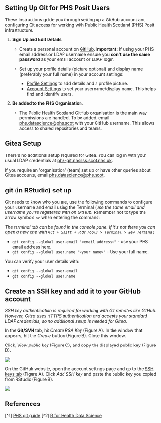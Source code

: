 ## Setting Up Git for PHS Posit Users

These instructions guide you through setting up a GitHub account and configuring Git access for working with Public Health Scotland (PHS) Posit infrastructure.

1. **Sign Up and Edit Details**
   * Create a personal account on [GitHub](http://github.com/signup). **Important:** If using your PHS email address or LDAP username ensure you **don't use the same password** as your email account or LDAP login.
   * Set up your profile details (picture optional) and display name (preferably your full name) in your account settings:

        * [Profile Settings](https://github.com/settings/profile) to add details and a profile picture.
        * [Account Settings](https://github.com/settings/admin) to set your username/display name. This helps find and identify users.

4. **Be added to the PHS Organisation**.

    * The [Public Health Scotland GitHub organisation](https://github.com/Public-Health-Scotland) is the main way permissions are handled. To be added, email [phs.datascience@phs.scot](mailto:phs.datascience@phs.scot) with your GitHub username. This allows access to shared repositories and teams.

## Gitea Setup

There's no additional setup required for Gitea. You can log in with your usual LDAP credentials at [phs-git.nhsnss.scot.nhs.uk](https://phs-git.nhsnss.scot.nhs.uk/).

If you require an 'organisation' (team) set up or have other queries about Gitea accounts, email [phs.datascience@phs.scot](mailto:phs.datascience@phs.scot).

## git (in RStudio) set up
Git needs to know who you are, use the following commands to configure your username and email using the Terminal (*use the same email and username you're registered with on GitHub.* Remember not to type the arrow symbols `<>` when entering the command:

*The terminal tab can be found in the console pane. If it's not there you can open a new one with `Alt + Shift + R` or `Tools > Terminal > New Terminal`*

* `git config --global user.email "<email address>"` - use your PHS email address here.
* `git config --global user.name "<your name>"` - Use your full name.

You can verify your user details with:

* `git config --global user.email`
* `git config --global user.name`

## Create an SSH key and add it to your GitHub account

*SSH key authentication is required for working with Git remotes like GitHub. However, Gitea uses HTTPS authentication and accepts your standard LDAP credentials, so no additional setup is needed for Gitea.*

In the **Git/SVN** tab, hit *Create RSA Key* (Figure A). 
In the window that appears, hit the *Create* button (Figure B). 
Close this window.

Click, *View public key* (Figure C), and copy the displayed public key (Figure D).

![](https://github.com/SurgicalInformatics/healthyr_book/blob/dfa80747ee81e718d53ddb5f22bfd5599181ba3d/images/chapter14/1.png)


On the GitHub website, open the account settings page and go to the [SSH keys tab](https://github.com/settings/keys) (Figure A). 
Click *Add SSH key* and paste the public key you copied from RStudio (Figure B).

![](https://github.com/SurgicalInformatics/healthyr_book/blob/dfa80747ee81e718d53ddb5f22bfd5599181ba3d/images/chapter14/2.png)

## References
 [^1] [PHS git guide](https://public-health-scotland.github.io/git-guide/)
 [^2] [R for Health Data Science](https://argoshare.is.ed.ac.uk/healthyr_book/create-an-ssh-rsa-key-and-add-to-your-github-account.html)

